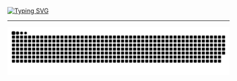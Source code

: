 [![Typing SVG](https://readme-typing-svg.herokuapp.com?font=Fira+Code&pause=1000&color=398A30&width=435&lines=Hello+World!;Seja+bem+vindo(a)+ao+meu+perfil;Me+chamo+Fernando+Jacobsen+dos+Santos)](https://git.io/typing-svg)

-------------------------------------------

<picture>
  <source media="(prefers-color-scheme: dark)" srcset="https://raw.githubusercontent.com/mari4souza/mari4souza/output/github-contribution-grid-snake-dark.svg">
  <source media="(prefers-color-scheme: light)" srcset="https://raw.githubusercontent.com/mari4souza/mari4souza/output/github-contribution-grid-snake.svg">
  <img alt="github contribution grid snake animation" src="https://raw.githubusercontent.com/mari4souza/mari4souza/output/github-contribution-grid-snake.svg">
</picture>
<br><br>
